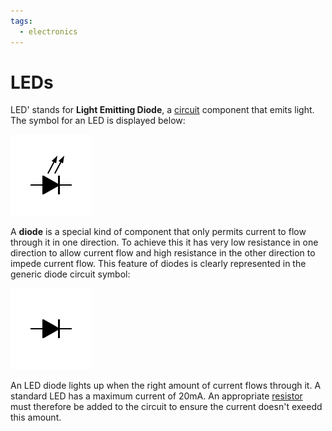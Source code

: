 ```yaml
---
tags:
  - electronics
---
```


# LEDs

LED' stands for **Light Emitting Diode**, a [circuit]() component that emits
light. The symbol for an LED is displayed below:

![](/img/diode-led.png)

A **diode** is a special kind of component that only permits current to flow
through it in one direction. To achieve this it has very low resistance in one
direction to allow current flow and high resistance in the other direction to
impede current flow. This feature of diodes is clearly represented in the
generic diode circuit symbol:

![](/img/diode.png)

An LED diode lights up when the right amount of current flows through it. A
standard LED has a maximum current of 20mA. An appropriate
[resistor](Resistance.md#resistors)
must therefore be added to the circuit to ensure the current doesn't exeedd this
amount.
